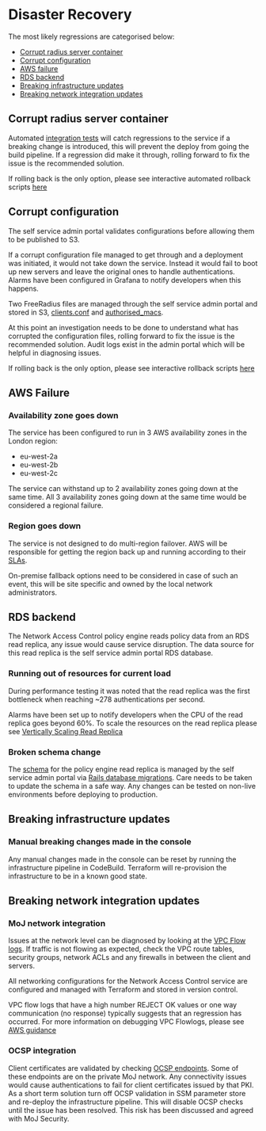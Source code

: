 # Disaster Recovery

The most likely regressions are categorised below:

  - [Corrupt radius server container](#corrupt-radius-server-container)
  - [Corrupt configuration](#corrupt-configuration)
  - [AWS failure](#aws-failure)
  - [RDS backend](#rds-backend)
  - [Breaking infrastructure updates](#breaking-infrastructure-updates)
  - [Breaking network integration updates](#breaking-network-integration-updates)

## Corrupt radius server container

Automated [integration tests](https://github.com/ministryofjustice/network-access-control-integration-tests) will catch regressions to the service if a breaking change is introduced, this will prevent the deploy from going the build pipeline. 
If a regression did make it through, rolling forward to fix the issue is the recommended solution. 

If rolling back is the only option, please see interactive automated rollback scripts [here](https://github.com/ministryofjustice/network-access-control-disaster-recovery#corrupt-container)

## Corrupt configuration

The self service admin portal validates configurations before allowing them to be published to S3.

If a corrupt configuration file managed to get through and a deployment was initiated, it would not take down the service. Instead it would fail to boot up new servers and leave the original ones to handle authentications. Alarms have been configured in Grafana to notify developers when this happens.

Two FreeRadius files are managed through the self service admin portal and stored in S3, [clients.conf](https://linux.die.net/man/5/clients.conf) and [authorised_macs](https://wiki.freeradius.org/guide/mac-auth#plain-mac-auth_raddb-authorized_macs).

At this point an investigation needs to be done to understand what has corrupted the configuration files, rolling forward to fix the issue is the recommended solution. Audit logs exist in the admin portal which will be helpful in diagnosing issues.

If rolling back is the only option, please see interactive rollback scripts [here](https://github.com/ministryofjustice/network-access-control-disaster-recovery#corrupt-config)

## AWS Failure

### Availability zone goes down

The service has been configured to run in 3 AWS availability zones in the London region:

- eu-west-2a
- eu-west-2b
- eu-west-2c

The service can withstand up to 2 availability zones going down at the same time. All 3 availability zones going down at the same time would be considered a regional failure.

### Region goes down

The service is not designed to do multi-region failover. AWS will be responsible for getting the region back up and running according to their [SLAs](https://aws.amazon.com/compute/sla/).

On-premise fallback options need to be considered in case of such an event, this will be site specific and owned by the local network administrators.

## RDS backend

The Network Access Control policy engine reads policy data from an RDS read replica, any issue would cause service disruption. The data source for this read replica is the self service admin portal RDS database.

### Running out of resources for current load

During performance testing it was noted that the read replica was the first bottleneck when reaching ~278 authentications per second.

Alarms have been set up to notify developers when the CPU of the read replica goes beyond 60%. To scale the resources on the read replica please see [Vertically Scaling Read Replica](./database-upgrade.md)

### Broken schema change

The [schema](https://github.com/ministryofjustice/network-access-control-admin/blob/main/db/schema.rb) for the policy engine read replica is managed by the self service admin portal via [Rails database migrations](https://github.com/ministryofjustice/network-access-control-admin/tree/main/db/migrate). Care needs to be taken to update the schema in a safe way. Any changes can be tested on non-live environments before deploying to production.

## Breaking infrastructure updates

### Manual breaking changes made in the console

Any manual changes made in the console can be reset by running the infrastructure pipeline in CodeBuild. Terraform will re-provision the infrastructure to be in a known good state.

## Breaking network integration updates

### MoJ network integration

Issues at the network level can be diagnosed by looking at the [VPC Flow logs](https://docs.aws.amazon.com/vpc/latest/userguide/flow-logs.html). If traffic is not flowing as expected, check the VPC route tables, security groups, network ACLs and any firewalls in between the client and servers. 

All networking configurations for the Network Access Control service are configured and managed with Terraform and stored in version control.

VPC flow logs that have a high number REJECT OK values or one way communication (no response) typically suggests that an regression has occurred.
For more information on debugging VPC Flowlogs, please see [AWS guidance](https://docs.aws.amazon.com/vpc/latest/userguide/flow-logs-records-examples.html)

### OCSP integration

Client certificates are validated by checking [OCSP endpoints](https://en.wikipedia.org/wiki/Online_Certificate_Status_Protocol).
Some of these endpoints are on the private MoJ network. Any connectivity issues would cause authentications to fail for client certificates issued by that PKI. As a short term solution turn off OCSP validation in SSM parameter store and re-deploy the infrastructure pipeline. This will disable OCSP checks until the issue has been resolved. This risk has been discussed and agreed with MoJ Security.

